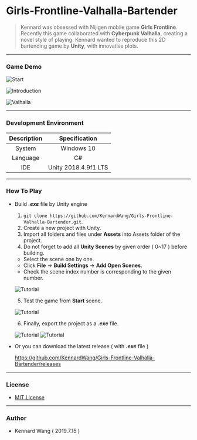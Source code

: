 # Girls-Frontline-Valhalla-Bartender

> Kennard was obsessed with Nijigen mobile game **Girls Frontline**. Recently this game 
> collaborated with **Cyberpunk Valhalla**, creating a novel style of playing. Kennard
> wanted to reproduce this 2D bartending game by **Unity**, with innovative plots.

------

### Game Demo
![Start](https://kennardwang.github.io/ImageSource/Girls-Frontline-Valhalla-Bartender/ValhallaStart.png)

![Introduction](https://kennardwang.github.io/ImageSource/Girls-Frontline-Valhalla-Bartender/ValhallaIntroduction.png)

![Valhalla](https://kennardwang.github.io/ImageSource/Girls-Frontline-Valhalla-Bartender/Valhalla.png)

------

### Development Environment

| Description | Specification |
|:---:|:---:|
| System | Windows 10 |
| Language | C# |
| IDE | Unity 2018.4.9f1 LTS |

------

### How To Play
+ Build ***.exe*** file by Unity engine
  1. `git clone https://github.com/KennardWang/Girls-Frontline-Valhalla-Bartender.git`.
  2. Create a new project with Unity.
  3. Import all folders and files under **Assets** into Assets folder of the project.
  4. Do not forget to add all **Unity Scenes** by given order ( 0~17 ) before building.
    + Select the scene one by one.
    + Click **File** -> **Build Settings** -> **Add Open Scenes**.
    + Check the scene index number is corresponding to the given number.

  ![Tutorial](https://kennardwang.github.io/ImageSource/Girls-Frontline-Valhalla-Bartender/ValhallaTutorial0.png)

  5. Test the game from **Start** scene.

  ![Tutorial](https://kennardwang.github.io/ImageSource/Girls-Frontline-Valhalla-Bartender/ValhallaTutorial1.png)

  6. Finally, export the project as a ***.exe*** file.  

  ![Tutorial](https://kennardwang.github.io/ImageSource/Girls-Frontline-Valhalla-Bartender/ValhallaTutorial2.png)
  ![Tutorial](https://kennardwang.github.io/ImageSource/Girls-Frontline-Valhalla-Bartender/ValhallaTutorial3.png)
  
+ Or you can download the latest release ( with ***.exe*** file )
  
  https://github.com/KennardWang/Girls-Frontline-Valhalla-Bartender/releases

------

### License
+ [MIT License](https://github.com/KennardWang/Girls-Frontline-Valhalla-Bartender/blob/master/LICENSE)

------

### Author
+ Kennard Wang ( 2019.7.15 )
